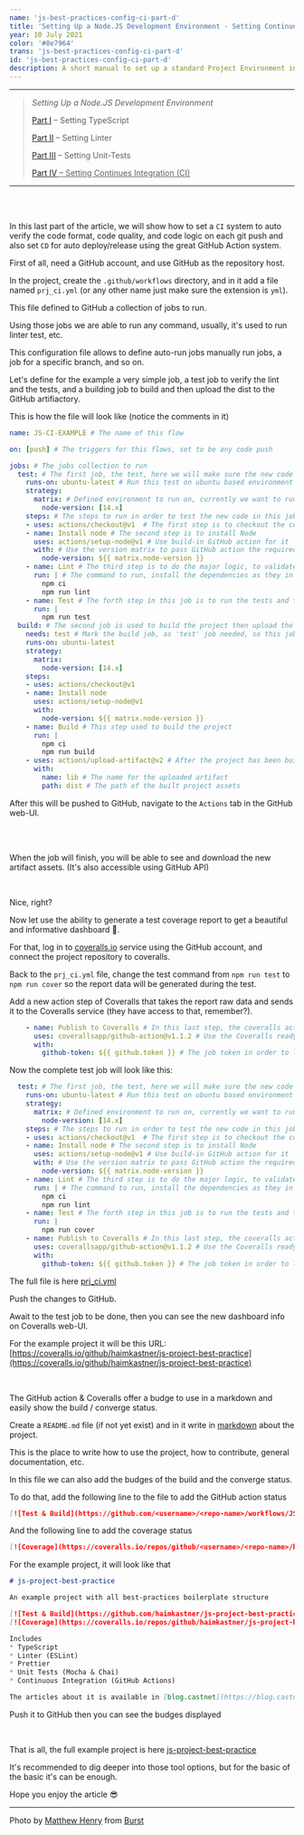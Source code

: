 ```yaml
---
name: 'js-best-practices-config-ci-part-d'
title: 'Setting Up a Node.JS Development Environment - Setting Continues Integration (CI)'
year: 10 July 2021
color: '#8e7964'
trans: 'js-best-practices-config-ci-part-d'
id: 'js-best-practices-config-ci-part-d'
description: A short manual to set up a standard Project Environment in NODE.JS - Part IV - Setting Continues Integration (CI)
---
```


----
> *Setting Up a Node.JS Development Environment*
>
> [Part I](/en/blog/js-best-practices-config-ts-part-a) – Setting TypeScript
>
> [Part II](/en/blog/js-best-practices-config-linter-part-b) – Setting Linter
>
> [Part III](/en/blog/js-best-practices-config-unit-tests-part-c) – Setting Unit-Tests
>
> <ins>[Part IV](/en/blog/js-best-practices-config-ci-part-d) – Setting Continues Integration (CI)</ins>
----

<br>
<br>

In this last part of the article, we will show how to set a `CI` system to auto verify the code format, code quality, and code logic on each git push
and also set `CD` for auto deploy/release using the great GitHub Action system.

First of all, need a GitHub account, and use GitHub as the repository host.

In the project, create the `.github/workflows` directory, and in it add a file named `prj_ci.yml` (or any other name just make sure the extension is `yml`).

This file defined to GitHub a collection of jobs to run.

Using those jobs we are able to run any command, usually, it's used to run linter test, etc.

This configuration file allows to define auto-run jobs manually run jobs, a job for a specific branch, and so on.

Let's define for the example a very simple job, a test job to verify the lint and the tests, and a building job to build and then upload the dist to the GitHub artifiactory.

This is how the file will look like (notice the comments in it)
```yaml
name: JS-CI-EXAMPLE # The name of this flow

on: [push] # The triggers for this flows, set to be any code push 

jobs: # The jobs collection to run
  test: # The first job, the test, here we will make sure the new code was not breading the lint rule sand not breaking the tests.
    runs-on: ubuntu-latest # Run this test on ubuntu based environment
    strategy: 
      matrix: # Defined environment to run on, currently we want to run only on node v14
        node-version: [14.x] 
    steps: # The steps to run in order to test the new code in this job
    - uses: actions/checkout@v1  # The first step is to checkout the codebase from the repository (This is a build-in GitHub action, no extra info required)
    - name: Install node # The second step is to install Node 
      uses: actions/setup-node@v1 # Use build-in GitHub action for it
      with: # Use the version matrix to pass GitHub action the required versions
        node-version: ${{ matrix.node-version }}
    - name: Lint # The third step is to do the major logic, to validate the new code by the linter and to check the test
      run: | # The command to run, install the dependencies as they in the `packages.lock` and run the lint command
        npm ci 
        npm run lint
    - name: Test # The forth step in this job is to run the tests and to make sure all of them succeed
      run: |
        npm run test 
  build: # The second job is used to build the project then upload the results to the GitHub Actions artifactory.
    needs: test # Mark the build job, as 'test' job needed, so this job will starts only after all test succeeded 
    runs-on: ubuntu-latest
    strategy:
      matrix:
        node-version: [14.x]
    steps:
    - uses: actions/checkout@v1 
    - name: Install node
      uses: actions/setup-node@v1
      with:
        node-version: ${{ matrix.node-version }}
    - name: Build # This step used to build the project
      run: |
        npm ci
        npm run build
    - uses: actions/upload-artifact@v2 # After the project has been built, upload the results to GitHub Actions the artifactory, (This a build-in GitHub action)
      with:
        name: lib # The name for the uploaded artifact
        path: dist # The path of the built project assets
```

After this will be pushed to GitHub, navigate to the `Actions` tab in the GitHub web-UI.

<image-responsive imageURL="blog/js-best-practices-config-ci-part-d/actions-1.jpg" />
<br>
<image-responsive imageURL="blog/js-best-practices-config-ci-part-d/actions-2.jpg" />
<br>

When the job will finish, you will be able to see and download the new artifact assets. (It's also accessible using GitHub API) 

<image-responsive imageURL="blog/js-best-practices-config-ci-part-d/actions-3.jpg" />
<br>

Nice, right?

Now let use the ability to generate a test coverage report to get a beautiful and informative dashboard 🧮.

For that, log in to [coveralls.io](https://coveralls.io/) service using the GitHub account, and connect the project repository to coveralls.

<image-responsive class="center" imageURL="blog/js-best-practices-config-ci-part-d/coveralls-1.jpg" />

Back to the `prj_ci.yml`  file, change the test command from `npm run test` to `npm run cover` so the report data will be generated during the test.

Add a new action step of Coveralls that takes the report raw data and sends it to the Coveralls service (they have access to that, remember?).


```yaml
    - name: Publish to Coveralls # In this last step, the coveralls action will send the code coverage report to the Coveralls dashboard 
      uses: coverallsapp/github-action@v1.1.2 # Use the Coveralls ready to use action
      with:
        github-token: ${{ github.token }} # The job token in order to let Coveralls access to the job assets
```

Now the complete test job will look like this:

```yaml
  test: # The first job, the test, here we will make sure the new code was not breading the lint rule sand not breaking the tests.
    runs-on: ubuntu-latest # Run this test on ubuntu based environment
    strategy: 
      matrix: # Defined environment to run on, currently we want to run only on node v14
        node-version: [14.x] 
    steps: # The steps to run in order to test the new code in this job
    - uses: actions/checkout@v1  # The first step is to checkout the codebase from the repository (This is a build-in GitHub action, no extra info required)
    - name: Install node # The second step is to install Node 
      uses: actions/setup-node@v1 # Use build-in GitHub action for it
      with: # Use the version matrix to pass GitHub action the required versions
        node-version: ${{ matrix.node-version }}
    - name: Lint # The third step is to do the major logic, to validate the new code by the linter and to check the test
      run: | # The command to run, install the dependencies as they in the `packages.lock` and run the lint command
        npm ci 
        npm run lint
    - name: Test # The forth step in this job is to run the tests and to make sure all of them succeed, use the cover script in order to generate the test cover report
      run: |
        npm run cover 
    - name: Publish to Coveralls # In this last step, the coveralls action will send the code coverage report to the Coveralls dashboard 
      uses: coverallsapp/github-action@v1.1.2 # Use the Coveralls ready to use action
      with:
        github-token: ${{ github.token }} # The job token in order to let Coveralls access to the job assets
```

The full file is here [prj_ci.yml](https://github.com/haimkastner/js-project-best-practice/blob/main/.github/workflows/prj_ci.yml)

Push the changes to GitHub.

Await to the test job to be done, then you can see the new dashboard info on Coveralls web-UI.

For the example project it will be this URL:
[https://coveralls.io/github/haimkastner/js-project-best-practice](https://coveralls.io/github/haimkastner/js-project-best-practice)

<image-responsive imageURL="blog/js-best-practices-config-ci-part-d/coveralls-2.jpg" />

<br>


The GitHub action & Coveralls offer a budge to use in a markdown and easily show the build / converge status.

Create a `README.md` file (if not yet exist) and in it write in [markdown](https://www.markdownguide.org/) about the project.

This is the place to write how to use the project, how to contribute, general documentation, etc.

In this file we can also add the budges of the build and the converge status.

To do that, add the following line to the file to add the GitHub action status
```markdown
[![Test & Build](https://github.com/<username>/<repo-name>/workflows/JS-CI-EXAMPLE/badge.svg?branch=<branch-name>)](https://github.com/<username>/<repo-name>/actions)
```
And the following line to add the coverage status
```markdown
[![Coverage](https://coveralls.io/repos/github/<username>/<repo-name>/badge.svg?branch=<branch-name>)](https://coveralls.io/github//<username>/<repo-name>/?branch=<branch-name>)
```

For the example project, it will look like that
```markdown
# js-project-best-practice

An example project with all best-practices boilerplate structure

[![Test & Build](https://github.com/haimkastner/js-project-best-practice/workflows/JS-CI-EXAMPLE/badge.svg?branch=main)](https://github.com/haimkastner/js-project-best-practice/actions)
[![Coverage](https://coveralls.io/repos/github/haimkastner/js-project-best-practice/badge.svg?branch=main)](https://coveralls.io/github/haimkastner/js-project-best-practice?branch=main)

Includes 
* TypeScript
* Linter (ESLint)
* Prettier 
* Unit Tests (Mocha & Chai)
* Continuous Integration (GitHub Actions)

The articles about it is available in [blog.castnet](https://blog.castnet.club/blog/js-best-practices-config-ts-part-a)
```

Push it to GitHub then you can see the budges displayed

<image-responsive imageURL="blog/js-best-practices-config-ci-part-d/readme-1.jpg" />
<br>


That is all, the full example project is here [js-project-best-practice](https://github.com/haimkastner/js-project-best-practice)

It's recommended to dig deeper into those tool options, but for the basic of the basic it's can be enough.

Hope you enjoy the article 😎

----

Photo by <a href="https://burst.shopify.com/@matthew_henry?utm_campaign=photo_credit&amp;utm_content=Free+Shipping+Boxes+In+Front+Of+Red+Brick+Photo+%E2%80%94+High+Res+Pictures&amp;utm_medium=referral&amp;utm_source=credit">Matthew Henry</a> from <a href="https://burst.shopify.com/shipping?utm_campaign=photo_credit&amp;utm_content=Free+Shipping+Boxes+In+Front+Of+Red+Brick+Photo+%E2%80%94+High+Res+Pictures&amp;utm_medium=referral&amp;utm_source=credit">Burst</a>
